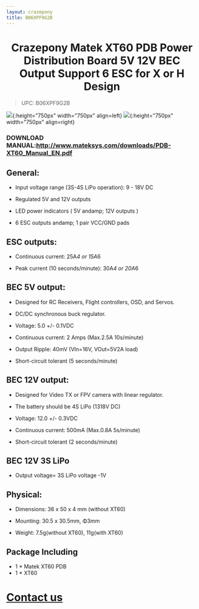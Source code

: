 ```yaml
---
layout: crazepony
title: B06XPF9G2B
---
```


#   
#  <center>Crazepony Matek XT60 PDB Power Distribution Board 5V 12V BEC Output Support 6 ESC for X or H Design</center>

> UPC: B06XPF9G2B
	
![](/assets/img/XT60_1.jpg){:height="750px" width="750px" align=left}
![](/assets/img/XT60_2.jpg){:height="750px" width="750px" align=right}

### DOWNLOAD MANUAL:http://www.mateksys.com/downloads/PDB-XT60_Manual_EN.pdf

## General:

+  Input voltage range (3S-4S LiPo operation): 9 - 18V DC

+  Regulated 5V and 12V outputs

+  LED power indicators ( 5V andamp; 12V outputs )

+  6 ESC outputs andamp; 1 pair VCC/GND pads

## ESC outputs:

+  Continuous current: 25A*4 or 15A*6

+  Peak current (10 seconds/minute): 30A*4 or 20A*6


## BEC 5V output:

+  Designed for RC Receivers, Flight controllers, OSD, and Servos.

+  DC/DC synchronous buck regulator.

+  Voltage: 5.0 +/- 0.1VDC

+  Continuous current: 2 Amps (Max.2.5A 10s/minute)

+  Output Ripple: 40mV (VIn=16V, VOut=5V2A load)

+  Short-circuit tolerant (5 seconds/minute)

## BEC 12V output:

+  Designed for Video TX or FPV camera with linear regulator.

+  The battery should be 4S LiPo (1318V DC)

+  Voltage: 12.0 +/- 0.3VDC

+  Continuous current: 500mA (Max.0.8A 5s/minute)

+  Short-circuit tolerant (2 seconds/minute)

## BEC 12V 3S LiPo

+ Output voltage= 3S LiPo voltage -1V

## Physical:

+  Dimensions: 36 x 50 x 4 mm (without XT60)

+  Mounting: 30.5 x 30.5mm, Φ3mm

+  Weight: 7.5g(without XT60), 11g(with XT60)

## Package Including
+ 1 * Matek XT60 PDB 
+ 1 * XT60


# [Contact us](/en/contactUs.html)